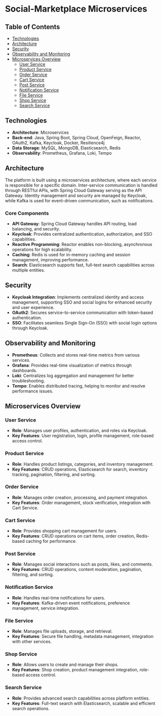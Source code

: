# Social-Marketplace Microservices

## Table of Contents

- [Technologies](#technologies)
- [Architecture](#architecture)
- [Security](#security)
- [Observability and Monitoring](#observability-and-monitoring)
- [Microservices Overview](#microservices-overview)
  - [User Service](#user-service)
  - [Product Service](#product-service)
  - [Order Service](#order-service)
  - [Cart Service](#cart-service)
  - [Post Service](#post-service)
  - [Notification Service](#notification-service)
  - [File Service](#file-service)
  - [Shop Service](#shop-service)
  - [Search Service](#search-service)

## Technologies

- **Architecture**: Microservices
- **Back-end**: Java, Spring Boot, Spring Cloud, OpenFeign, Reactor, OAuth2, Kafka, Keycloak, Docker, Resilience4j
- **Data Storage**: MySQL, MongoDB, Elasticsearch, Redis
- **Observability**: Prometheus, Grafana, Loki, Tempo

## Architecture

The platform is built using a microservices architecture, where each service is responsible for a specific domain. Inter-service communication is handled through RESTful APIs, with Spring Cloud Gateway serving as the API Gateway. Identity management and security are managed by Keycloak, while Kafka is used for event-driven communication, such as notifications.

### Core Components

- **API Gateway**: Spring Cloud Gateway handles API routing, load balancing, and security.
- **Keycloak**: Provides centralized authentication, authorization, and SSO capabilities.
- **Reactive Programming**: Reactor enables non-blocking, asynchronous operations for high scalability.
- **Caching**: Redis is used for in-memory caching and session management, improving performance.
- **Search**: Elasticsearch supports fast, full-text search capabilities across multiple entities.

## Security

- **Keycloak Integration**: Implements centralized identity and access management, supporting SSO and social logins for enhanced security and user experience.
- **OAuth2**: Secures service-to-service communication with token-based authentication.
- **SSO**: Facilitates seamless Single Sign-On (SSO) with social login options through Keycloak.

## Observability and Monitoring

- **Prometheus**: Collects and stores real-time metrics from various services.
- **Grafana**: Provides real-time visualization of metrics through dashboards.
- **Loki**: Centralizes log aggregation and management for better troubleshooting.
- **Tempo**: Enables distributed tracing, helping to monitor and resolve performance issues.

## Microservices Overview

### User Service

- **Role**: Manages user profiles, authentication, and roles via Keycloak.
- **Key Features**: User registration, login, profile management, role-based access control.

### Product Service

- **Role**: Handles product listings, categories, and inventory management.
- **Key Features**: CRUD operations, Elasticsearch for search, inventory tracking, pagination, filtering, and sorting.

### Order Service

- **Role**: Manages order creation, processing, and payment integration.
- **Key Features**: Order management, stock verification, integration with Cart Service.

### Cart Service

- **Role**: Provides shopping cart management for users.
- **Key Features**: CRUD operations on cart items, order creation, Redis-based caching for performance.

### Post Service

- **Role**: Manages social interactions such as posts, likes, and comments.
- **Key Features**: CRUD operations, content moderation, pagination, filtering, and sorting.

### Notification Service

- **Role**: Handles real-time notifications for users.
- **Key Features**: Kafka-driven event notifications, preference management, service integration.

### File Service

- **Role**: Manages file uploads, storage, and retrieval.
- **Key Features**: Secure file handling, metadata management, integration with other services.

### Shop Service

- **Role**: Allows users to create and manage their shops.
- **Key Features**: Shop creation, product management integration, role-based access control.

### Search Service

- **Role**: Provides advanced search capabilities across platform entities.
- **Key Features**: Full-text search with Elasticsearch, scalable and efficient search operations.
